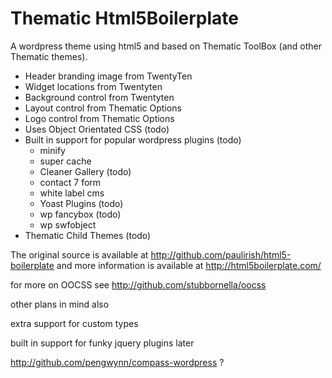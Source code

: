 ﻿Thematic Html5Boilerplate
=========================

A wordpress theme using html5 and based on Thematic ToolBox (and other Thematic themes).

 * Header branding image from TwentyTen
 * Widget locations from Twentyten
 * Background control from Twentyten
 * Layout control from Thematic Options
 * Logo control from Thematic Options 
 * Uses Object Orientated CSS   (todo)
 * Built in support for popular wordpress plugins (todo)
   * minify 
   * super cache
   * Cleaner Gallery (todo)
   * contact 7 form
   * white label cms
   * Yoast Plugins (todo)
   * wp fancybox (todo)
   * wp swfobject
 * Thematic Child Themes (todo)

The original source is available at 
http://github.com/paulirish/html5-boilerplate
and more information is available at
http://html5boilerplate.com/

for more on OOCSS see
http://github.com/stubbornella/oocss

other plans in mind also

extra support for custom types

built in support for funky jquery plugins later

http://github.com/pengwynn/compass-wordpress ?
